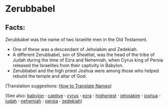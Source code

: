 # Zerubbabel #

## Facts: ##

Zerubbabel was the name of two Israelite men in the Old Testament.

* One of these was a descendant of Jehoiakim and Zedekiah.
* A different Zerubbabel, son of Shealtiel, was the head of the tribe of Judah during the time of Ezra and Nehemiah, when Cyrus king of Persia released the Israelites from their captivity in Babylon.
* Zerubbabel and the high priest Joshua were among those who helped rebuild the temple and altar of God. 

(Translation suggestions: [How to Translate Names](https://git.door43.org/Door43/en-ta-translate-vol1/src/master/content/translate_names.md))

(See also: [babylon](../other/babylon.md) **·** [captive](../other/captive.md) **·** [cyrus](../other/cyrus.md) **·** [ezra](../other/ezra.md) **·** [highpriest](../kt/highpriest.md) **·** [jehoiakim](../other/jehoiakim.md) **·** [joshua](../other/joshua.md) **·** [judah](../other/judah.md) **·** [nehemiah](../other/nehemiah.md) **·** [persia](../other/persia.md) **·** [zedekiah](../other/zedekiah.md))

